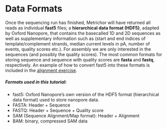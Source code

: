 # Data Formats
Once the sequencing run has finished, Metrichor will have returned all reads as individual **fast5** files; a **hierarchical data format (HDF5)**, adapted by Oxford Nanopore, that contains the basecalled 1D and 2D sequences as well as supplementary information such as (start and end indices of template/complement strands, median current levels in pA, number of events, quality scores etc.). For assembly we are only interested in the sequences (and possibly the quality scores). The most common formats for storing sequence and sequence with quality scores are **fasta** and **fastq**, respectively. An example of how to convert fast5 into these formats is included in the [alignment exercise](https://github.com/demharters/assemblyTutorial/blob/master/alignment.md).

##### Formats used in this tutorial:
- fast5: Oxford Nanopore’s own version of the HDF5 format (hierarchical data format) used to store nanopore data.
- FASTA: Header + Sequence
- FASTQ: Header + Sequence + Quality score
- SAM (Sequence Alignment/Map format): Header + Alignment
- BAM: binary, compressed SAM data
